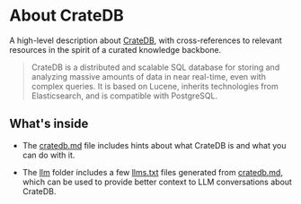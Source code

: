 # About CrateDB

A high-level description about [CrateDB], with cross-references
to relevant resources in the spirit of a curated knowledge backbone.

> CrateDB is a distributed and scalable SQL database for storing and
> analyzing massive amounts of data in near real-time, even with
> complex queries. It is based on Lucene, inherits technologies from
> Elasticsearch, and is compatible with PostgreSQL.

## What's inside

- The [cratedb.md] file includes hints about what CrateDB is and what
  you can do with it.

- The [llm] folder includes a few [llms.txt] files generated from
  [cratedb.md], which can be used to provide better context to LLM
  conversations about CrateDB.


[CrateDB]: https://cratedb.com/database
[cratedb.md]: ./cratedb.md
[llm]: ./llm
[llms.txt]: https://llmstxt.org/

